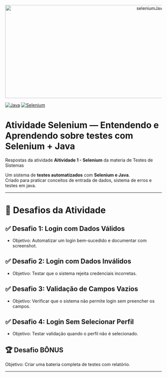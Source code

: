 <p align= "center">
  <img width="920" height="300" alt="seleniumJava" src="https://github.com/user-attachments/assets/b6f749e6-e079-40c1-9c33-85efe3b15600" />
</p>

[![Java](https://img.shields.io/badge/Java-%23ED8B00.svg?logo=openjdk&logoColor=white)](#)
[![Selenium](https://img.shields.io/badge/Selenium-43B02A?logo=selenium&logoColor=fff)](#)

# Atividade Selenium — Entendendo e Aprendendo sobre testes com Selenium + Java
Respostas da atividade **Aitividade 1 - Selenium** da materia de Testes de Sistemas

Um sistema de **testes automatizados** com **Selenium e Java**.  
Criado para praticar conceitos de entrada de dados, sistema de erros e testes em java.  

---

# 🎯 Desafios da Atividade
## ✅ Desafio 1: Login com Dados Válidos

  - Objetivo: Automatizar um login bem-sucedido e documentar com screenshot.

## ✅ Desafio 2: Login com Dados Inválidos

  - Objetivo: Testar que o sistema rejeita credenciais incorretas.

## ✅ Desafio 3: Validação de Campos Vazios

  - Objetivo: Verificar que o sistema não permite login sem preencher os campos.

## ✅ Desafio 4: Login Sem Selecionar Perfil

  - Objetivo: Testar validação quando o perfil não é selecionado.

## 🏆 Desafio BÔNUS

Objetivo: Criar uma bateria completa de testes com relatório.

---
